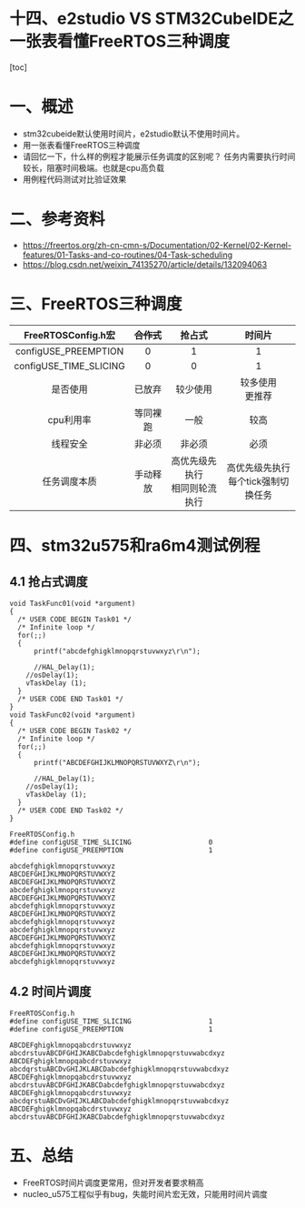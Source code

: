十四、e2studio VS STM32CubeIDE之一张表看懂FreeRTOS三种调度
===
[toc]

# 一、概述
- stm32cubeide默认使用时间片，e2studio默认不使用时间片。
- 用一张表看懂FreeRTOS三种调度
- 请回忆一下，什么样的例程才能展示任务调度的区别呢？
  任务内需要执行时间较长，阻塞时间极端。也就是cpu高负载
- 用例程代码测试对比验证效果

# 二、参考资料
- https://freertos.org/zh-cn-cmn-s/Documentation/02-Kernel/02-Kernel-features/01-Tasks-and-co-routines/04-Task-scheduling
- https://blog.csdn.net/weixin_74135270/article/details/132094063

# 三、FreeRTOS三种调度
|FreeRTOSConfig.h宏|~~合作式~~|抢占式|时间片|
|:-:|:-:|:-:|:-:|
|configUSE_PREEMPTION|0|1|1|
|configUSE_TIME_SLICING|0|0|1|
|是否使用|已放弃|较少使用|较多使用<br>更推荐|
|cpu利用率|等同裸跑|一般|较高|
|线程安全|非必须|非必须|必须|
|任务调度本质|手动释放|高优先级先执行<br>相同则轮流执行|高优先级先执行<br>每个tick强制切换任务|



# 四、stm32u575和ra6m4测试例程
## 4.1 抢占式调度
```
void TaskFunc01(void *argument)
{
  /* USER CODE BEGIN Task01 */
  /* Infinite loop */
  for(;;)
  {
	  printf("abcdefghigklmnopqrstuvwxyz\r\n");

	  //HAL_Delay(1);
    //osDelay(1);
    vTaskDelay (1);
  }
  /* USER CODE END Task01 */
}
void TaskFunc02(void *argument)
{
  /* USER CODE BEGIN Task02 */
  /* Infinite loop */
  for(;;)
  {
	  printf("ABCDEFGHIJKLMNOPQRSTUVWXYZ\r\n");

	  //HAL_Delay(1);
    //osDelay(1);
    vTaskDelay (1);
  }
  /* USER CODE END Task02 */
}
```

```
FreeRTOSConfig.h
#define configUSE_TIME_SLICING                   0
#define configUSE_PREEMPTION                     1
```
```
abcdefghigklmnopqrstuvwxyz
ABCDEFGHIJKLMNOPQRSTUVWXYZ
ABCDEFGHIJKLMNOPQRSTUVWXYZ
abcdefghigklmnopqrstuvwxyz
ABCDEFGHIJKLMNOPQRSTUVWXYZ
abcdefghigklmnopqrstuvwxyz
ABCDEFGHIJKLMNOPQRSTUVWXYZ
abcdefghigklmnopqrstuvwxyz
abcdefghigklmnopqrstuvwxyz
ABCDEFGHIJKLMNOPQRSTUVWXYZ
abcdefghigklmnopqrstuvwxyz
ABCDEFGHIJKLMNOPQRSTUVWXYZ
abcdefghigklmnopqrstuvwxyz
```
## 4.2 时间片调度
```
FreeRTOSConfig.h
#define configUSE_TIME_SLICING                   1
#define configUSE_PREEMPTION                     1
```
```
ABCDEFghigklmnopqabcdrstuvwxyz
abcdrstuvABCDFGHIJKABCDabcdefghigklmnopqrstuvwabcdxyz
ABCDEFghigklmnopqabcdrstuvwxyz
abcdqrstuABCDvGHIJKLABCDabcdefghigklmnopqrstuvwabcdxyz
ABCDEFghigklmnopqabcdrstuvwxyz
abcdrstuvABCDFGHIJKABCDabcdefghigklmnopqrstuvwabcdxyz
ABCDEFghigklmnopqabcdrstuvwxyz
abcdqrstuABCDvGHIJKLABCDabcdefghigklmnopqrstuvwabcdxyz
ABCDEFghigklmnopqabcdrstuvwxyz
abcdrstuvABCDFGHIJKABCDabcdefghigklmnopqrstuvwabcdxyz
```

# 五、总结
- FreeRTOS时间片调度更常用，但对开发者要求稍高
- nucleo_u575工程似乎有bug，失能时间片宏无效，只能用时间片调度